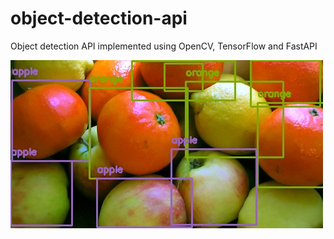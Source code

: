 # object-detection-api
Object detection API implemented using OpenCV, TensorFlow and FastAPI

![alt text](https://github.com/martishin/object-detection-api/blob/main/demo.jpeg)
